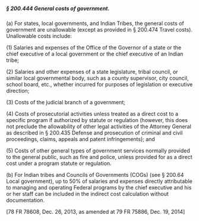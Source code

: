 ##### § 200.444 General costs of government. #####

(a) For states, local governments, and Indian Tribes, the general costs of government are unallowable (except as provided in § 200.474 Travel costs). Unallowable costs include:

(1) Salaries and expenses of the Office of the Governor of a state or the chief executive of a local government or the chief executive of an Indian tribe;

(2) Salaries and other expenses of a state legislature, tribal council, or similar local governmental body, such as a county supervisor, city council, school board, etc., whether incurred for purposes of legislation or executive direction;

(3) Costs of the judicial branch of a government;

(4) Costs of prosecutorial activities unless treated as a direct cost to a specific program if authorized by statute or regulation (however, this does not preclude the allowability of other legal activities of the Attorney General as described in § 200.435 Defense and prosecution of criminal and civil proceedings, claims, appeals and patent infringements); and

(5) Costs of other general types of government services normally provided to the general public, such as fire and police, unless provided for as a direct cost under a program statute or regulation.

(b) For Indian tribes and Councils of Governments (COGs) (see § 200.64 Local government), up to 50% of salaries and expenses directly attributable to managing and operating Federal programs by the chief executive and his or her staff can be included in the indirect cost calculation without documentation.

[78 FR 78608, Dec. 26, 2013, as amended at 79 FR 75886, Dec. 19, 2014]